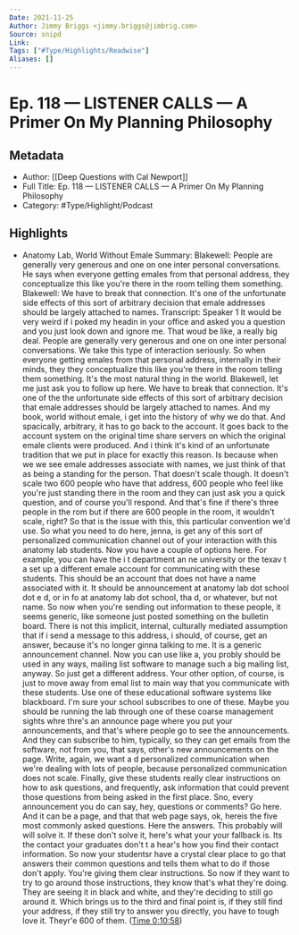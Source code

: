 ```yaml
---
Date: 2021-11-25
Author: Jimmy Briggs <jimmy.briggs@jimbrig.com>
Source: snipd
Link: 
Tags: ["#Type/Highlights/Readwise"]
Aliases: []
---
```

# Ep. 118 —  LISTENER CALLS —  A Primer On My Planning Philosophy

## Metadata
- Author: [[Deep Questions with Cal Newport]]
- Full Title: Ep. 118 —  LISTENER CALLS —  A Primer On My Planning Philosophy
- Category: #Type/Highlight/Podcast

## Highlights
- Anatomy Lab, World Without Emale
  Summary:
  Blakewell: People are generally very generous and one on one inter personal conversations. He says when everyone getting emales from that personal address, they conceptualize this like you're there in the room telling them something. Blakewell: We have to break that connection. It's one of the unfortunate side effects of this sort of arbitrary decision that emale addresses should be largely attached to names.
  Transcript:
  Speaker 1
  It would be very weird if i poked my headin in your office and asked you a question and you just look down and ignore me. That woud be like, a really big deal. People are generally very generous and one on one inter personal conversations. We take this type of interaction seriously. So when everyone getting emales from that personal address, internally in their minds, they they conceptualize this like you're there in the room telling them something. It's the most natural thing in the world. Blakewell, let me just ask you to follow up here. We have to break that connection. It's one of the the unfortunate side effects of this sort of arbitrary decision that emale addresses should be largely attached to names. And my book, world without emale, i get into the history of why we do that. And spacically, arbitrary, it has to go back to the account. It goes back to the account system on the original time share servers on which the original emale clients were produced. And i think it's kind of an unfortunate tradition that we put in place for exactly this reason. Is because when we we see emale addresses associate with names, we just think of that as being a standing for the person. That doesn't scale though. It doesn't scale two 600 people who have that address, 600 people who feel like you're just standing there in the room and they can just ask you a quick question, and of course you'll respond. And that's fine if there's three people in the rom but if there are 600 people in the room, it wouldn't scale, right? So that is the issue with this, this particular convention we'd use. So what you need to do here, jenna, is get any of this sort of personalized communication channel out of your interaction with this anatomy lab students. Now you have a couple of options here. For example, you can have the i t department an ne university or the texav t a set up a different emale account for communicating with these students. This should be an account that does not have a name associated with it. It should be announcement at anatomy lab dot school dot e d, or in fo at anatomy lab dot school, tha d, or whatever, but not name. So now when you're sending out information to these people, it seems generic, like someone just posted something on the bulletin board. There is not this implicit, internal, culturally mediated assumption that if i send a message to this address, i should, of course, get an answer, because it's no longer ginna talking to me. It is a generic announcement channel. Now you can use like a, you probly should be used in any ways, mailing list software to manage such a big mailing list, anyway. So just get a different address. Your other option, of course, is just to move away from emal list to main way that you communicate with these students. Use one of these educational software systems like blackboard. I'm sure your school subscribes to one of these. Maybe you should be running the lab through one of these coarse management sights whre thre's an announce page where you put your announcements, and that's where people go to see the announcements. And they can subscribe to him, typically, so they can get emails from the software, not from you, that says, other's new announcements on the page. Write, again, we want a d personalized communication when we're dealing with lots of people, because personalized communication does not scale. Finally, give these students really clear instructions on how to ask questions, and frequently, ask information that could prevent those questions from being asked in the first place. Sno, every announcement you do can say, hey, questions or comments? Go here. And it can be a page, and that that web page says, ok, hereis the five most commonly asked questions. Here the answers. This probably will will solve it. If these don't solve it, here's what your your fallback is. Its the contact your graduates don't t a hear's how you find their contact information. So now your studentsr have a crystal clear place to go that answers their common questions and tells them what to do if those don't apply. You're giving them clear instructions. So now if they want to try to go around those instructions, they know that's what they're doing. They are seeing it in black and white, and they're deciding to still go around it. Which brings us to the third and final point is, if they still find your address, if they still try to answer you directly, you have to tough love it. Theyr'e 600 of them. ([Time 0:10:58](https://share.snipd.com/snip/965506ce-fd98-4e19-8d17-a19c1364c364))
